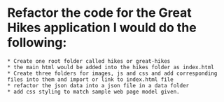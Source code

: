 # Refactor the code for the Great Hikes application I would do the following:
    * Create one root folder called hikes or great-hikes
    * the main html would be added into the hikes folder as index.html
    * Create three folders for images, js and css and add corresponding files into them and import or link to index.html file
    * refactor the json data into a json file in a data folder
    * add css styling to match sample web page model given.
    
    
